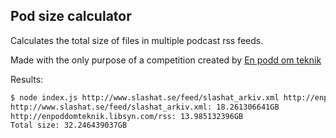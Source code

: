 Pod size calculator
----

Calculates the total size of files in multiple podcast rss feeds.

Made with the only purpose of a competition created by [En podd om teknik](http://enpoddomteknik.se/)

Results:
```sh
$ node index.js http://www.slashat.se/feed/slashat_arkiv.xml http://enpoddomteknik.libsyn.com/rss
http://www.slashat.se/feed/slashat_arkiv.xml: 18.261306641GB
http://enpoddomteknik.libsyn.com/rss: 13.985132396GB
Total size: 32.246439037GB
```
